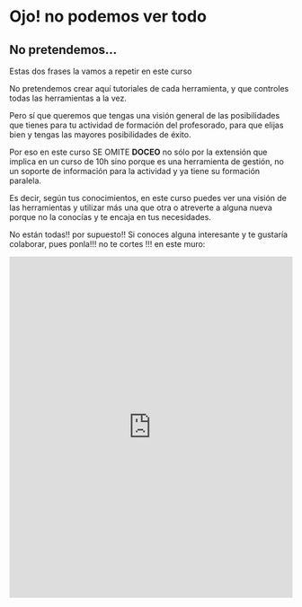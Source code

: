 
# Ojo! no podemos ver todo

## No pretendemos...

Estas dos frases la vamos a repetir en este curso

No pretendemos crear aquí tutoriales de cada herramienta, y que controles todas las herramientas a la vez.

Pero sí que queremos que tengas una visión general de las posibilidades que tienes para tu actividad de formación del profesorado, para que elijas bien y tengas las mayores posibilidades de éxito.

Por eso en este curso SE OMITE **DOCEO** no sólo por la extensión que implica en un curso de 10h sino porque es una herramienta de gestión, no un soporte de información para la actividad y ya tiene su formación paralela.

Es decir, según tus conocimientos, en este curso puedes ver una visión de las herramientas y utilizar más una que otra o atreverte a alguna nueva porque no la conocías y te encaja en tus necesidades.

No están todas!! por supuesto!! Si conoces alguna interesante y te gustaría colaborar, pues ponla!!! no te cortes !!! en este muro:

<iframe width="320" height="240" style="width: 100%; height: 608px; display: block;" src="https://padlet.com/embed/5g7l9b1n8sp0" frameborder="0"></iframe>
